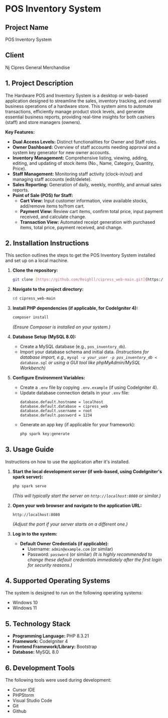 # POS Inventory System

## Project Name
POS Inventory System

## Client
Nj Cipres General Merchandise



## 1. Project Description

The Hardware POS and Inventory System is a desktop or web-based application designed to streamline the sales, inventory tracking, and overall business operations of a hardware store. This system aims to automate transactions, efficiently manage product stock levels, and generate essential business reports, providing real-time insights for both cashiers (staff) and store managers (owners).

**Key Features:**
* **Dual Access Levels:** Distinct functionalities for Owner and Staff roles.
* **Owner Dashboard:** Overview of staff accounts needing approval and a system key generator for new owner accounts.
* **Inventory Management:** Comprehensive listing, viewing, adding, editing, and updating of stock items (No., Name, Category, Quantity, Price).
* **Staff Management:** Monitoring staff activity (clock-in/out) and managing staff accounts (edit/delete).
* **Sales Reporting:** Generation of daily, weekly, monthly, and annual sales reports.
* **Point of Sale (POS) for Staff:**
    * **Cart View:** Input customer information, view available stocks, add/remove items to/from cart.
    * **Payment View:** Review cart items, confirm total price, input payment received, and calculate change.
    * **Transaction View:** Automated receipt generation with purchased items, total price, payment received, and change.

## 2. Installation Instructions

This section outlines the steps to get the POS Inventory System installed and set up on a local machine.

1.  **Clone the repository:**
    ```bash
    git clone [https://github.com/Reighll/cipress_web-main.git](https://github.com/Reighll/cipress_web-main.git)
    ```

2.  **Navigate to the project directory:**
    ```bash
    cd cipress_web-main
    ```

3.  **Install PHP dependencies (if applicable, for CodeIgniter 4):**
    ```bash
    composer install
    ```
    *(Ensure Composer is installed on your system.)*

4.  **Database Setup (MySQL 8.0):**
    * Create a MySQL database (e.g., `pos_inventory_db`).
    * Import your database schema and initial data.
        *(Instructions for database import, e.g., `mysql -u your_user -p pos_inventory_db < database.sql` or using a GUI tool like phpMyAdmin/MySQL Workbench)*

5.  **Configure Environment Variables:**
    * Create a `.env` file by copying `.env.example` (if using CodeIgniter 4).
    * Update database connection details in your `.env` file:
        ```
        database.default.hostname = localhost
        database.default.database = cipress_web
        database.default.username = root
        database.default.password = 1234
        ```
    * Generate an app key (if applicable for your framework):
        ```bash
        php spark key:generate
        ```

## 3. Usage Guide

Instructions on how to use the application after it's installed.

1.  **Start the local development server (if web-based, using CodeIgniter's spark server):**
    ```bash
    php spark serve
    ```
    *(This will typically start the server on `http://localhost:8080` or similar.)*

2.  **Open your web browser and navigate to the application URL:**
    ```
    http://localhost:8080
    ```
    *(Adjust the port if your server starts on a different one.)*

3.  **Log in to the system:**
    * **Default Owner Credentials (if applicable):**
        * Username: `admin@example.com` (or similar)
        * Password: `password` (or similar)
        *(It is highly recommended to change these default credentials immediately after the first login for security reasons.)*

## 4. Supported Operating Systems

The system is designed to run on the following operating systems:
* Windows 10
* Windows 11

## 5. Technology Stack

* **Programming Language:** PHP 8.3.21
* **Framework:** CodeIgniter 4
* **Frontend Framework/Library:** Bootstrap
* **Database:** MySQL 8.0

## 6. Development Tools

The following tools were used during development:
* Cursor IDE
* PHPStorm
* Visual Studio Code
* Git
* Github


